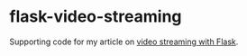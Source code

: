 flask-video-streaming
=====================

Supporting code for my article on [video streaming with Flask](http://blog.miguelgrinberg.com/post/video-streaming-with-flask).
